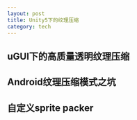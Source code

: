 ```yaml
---
layout: post
title: Unity5下的纹理压缩
category: tech
---
```


uGUI下的高质量透明纹理压缩
---

Android纹理压缩模式之坑
---

自定义sprite packer
---
